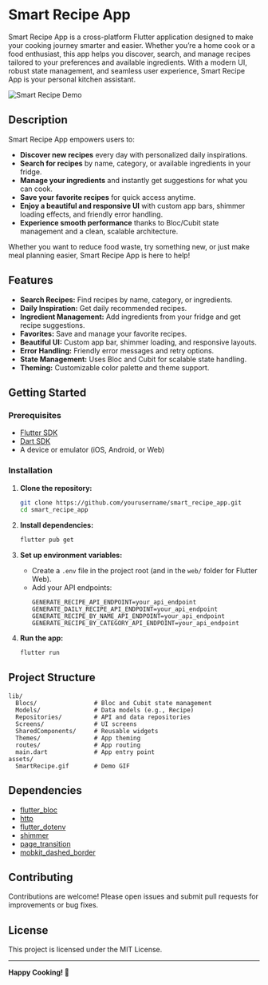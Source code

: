 # Smart Recipe App

Smart Recipe App is a cross-platform Flutter application designed to make your cooking journey smarter and easier. Whether you’re a home cook or a food enthusiast, this app helps you discover, search, and manage recipes tailored to your preferences and available ingredients. With a modern UI, robust state management, and seamless user experience, Smart Recipe App is your personal kitchen assistant.

![Smart Recipe Demo](assets/SmartRecipe.gif)

## Description

Smart Recipe App empowers users to:
- **Discover new recipes** every day with personalized daily inspirations.
- **Search for recipes** by name, category, or available ingredients in your fridge.
- **Manage your ingredients** and instantly get suggestions for what you can cook.
- **Save your favorite recipes** for quick access anytime.
- **Enjoy a beautiful and responsive UI** with custom app bars, shimmer loading effects, and friendly error handling.
- **Experience smooth performance** thanks to Bloc/Cubit state management and a clean, scalable architecture.

Whether you want to reduce food waste, try something new, or just make meal planning easier, Smart Recipe App is here to help!

## Features

- **Search Recipes:** Find recipes by name, category, or ingredients.
- **Daily Inspiration:** Get daily recommended recipes.
- **Ingredient Management:** Add ingredients from your fridge and get recipe suggestions.
- **Favorites:** Save and manage your favorite recipes.
- **Beautiful UI:** Custom app bar, shimmer loading, and responsive layouts.
- **Error Handling:** Friendly error messages and retry options.
- **State Management:** Uses Bloc and Cubit for scalable state handling.
- **Theming:** Customizable color palette and theme support.

## Getting Started

### Prerequisites

- [Flutter SDK](https://flutter.dev/docs/get-started/install)
- [Dart SDK](https://dart.dev/get-dart)
- A device or emulator (iOS, Android, or Web)

### Installation

1. **Clone the repository:**
   ```bash
   git clone https://github.com/yourusername/smart_recipe_app.git
   cd smart_recipe_app
   ```

2. **Install dependencies:**
   ```bash
   flutter pub get
   ```

3. **Set up environment variables:**
   - Create a `.env` file in the project root (and in the `web/` folder for Flutter Web).
   - Add your API endpoints:
     ```
     GENERATE_RECIPE_API_ENDPOINT=your_api_endpoint
     GENERATE_DAILY_RECIPE_API_ENDPOINT=your_api_endpoint
     GENERATE_RECIPE_BY_NAME_API_ENDPOINT=your_api_endpoint
     GENERATE_RECIPE_BY_CATEGORY_API_ENDPOINT=your_api_endpoint
     ```

4. **Run the app:**
   ```bash
   flutter run
   ```

## Project Structure

```
lib/
  Blocs/                # Bloc and Cubit state management
  Models/               # Data models (e.g., Recipe)
  Repositories/         # API and data repositories
  Screens/              # UI screens
  SharedComponents/     # Reusable widgets
  Themes/               # App theming
  routes/               # App routing
  main.dart             # App entry point
assets/
  SmartRecipe.gif       # Demo GIF
```

## Dependencies

- [flutter_bloc](https://pub.dev/packages/flutter_bloc)
- [http](https://pub.dev/packages/http)
- [flutter_dotenv](https://pub.dev/packages/flutter_dotenv)
- [shimmer](https://pub.dev/packages/shimmer)
- [page_transition](https://pub.dev/packages/page_transition)
- [mobkit_dashed_border](https://pub.dev/packages/mobkit_dashed_border)

## Contributing

Contributions are welcome! Please open issues and submit pull requests for improvements or bug fixes.

## License

This project is licensed under the MIT License.

---

**Happy Cooking! 🍳**